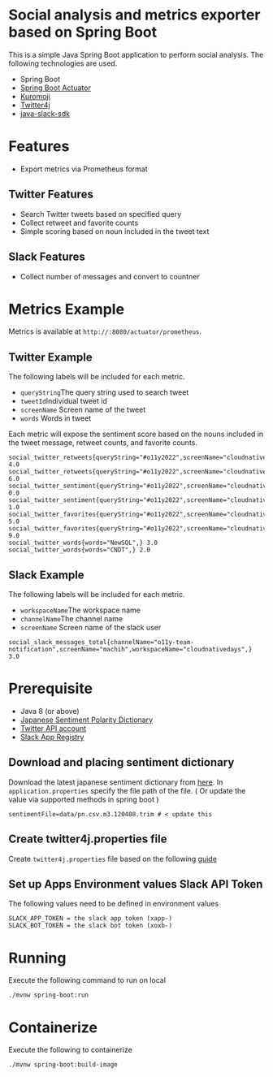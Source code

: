# Social analysis and metrics exporter based on Spring Boot

This is a simple Java Spring Boot application to perform social analysis. The following technologies are used.

- Spring Boot
- [Spring Boot Actuator](https://docs.spring.io/spring-boot/docs/current/reference/html/actuator.html)  
- [Kuromoji](https://www.atilika.com/ja/kuromoji/)  
- [Twitter4j](https://twitter4j.org/en/index.html)
- [java-slack-sdk](https://github.com/slackapi/java-slack-sdk)

# Features
- Export metrics via Prometheus format
## Twitter Features
- Search Twitter tweets based on specified query
- Collect retweet and favorite counts  
- Simple scoring based on noun included in the tweet text
## Slack Features
- Collect number of messages and convert to countner

# Metrics Example   

Metrics is available at `http://:8080/actuator/prometheus`. 

## Twitter Example

The following labels will be included for each metric.   

- `queryString`The query string used to search tweet
- `tweetId`Individual tweet id
- `screenName` Screen name of the tweet
- `words` Words in tweet

Each metric will expose the sentiment score based on the nouns included in the tweet message, retweet counts, and favorite counts.

```
social_twitter_retweets{queryString="#o11y2022",screenName="cloudnativedays",tweetId="1477776728152240129",} 4.0
social_twitter_retweets{queryString="#o11y2022",screenName="cloudnativedays",tweetId="1476023933744910340",} 6.0
social_twitter_sentiment{queryString="#o11y2022",screenName="cloudnativedays",tweetId="1477776728152240129",} 0.0
social_twitter_sentiment{queryString="#o11y2022",screenName="cloudnativedays",tweetId="1476023933744910340",} 1.0
social_twitter_favorites{queryString="#o11y2022",screenName="cloudnativedays",tweetId="1477776728152240129",} 5.0
social_twitter_favorites{queryString="#o11y2022",screenName="cloudnativedays",tweetId="1476023933744910340",} 9.0
social_twitter_words{words="NewSQL",} 3.0
social_twitter_words{words="CNDT",} 2.0
```

## Slack Example

The following labels will be included for each metric.

- `workspaceName`The workspace name
- `channelName`The channel name
- `screenName` Screen name of the slack user

```
social_slack_messages_total{channelName="o11y-team-notification",screenName="machih",workspaceName="cloudnativedays",} 3.0
```


# Prerequisite

- Java 8 (or above)
- [Japanese Sentiment Polarity Dictionary](https://www.cl.ecei.tohoku.ac.jp/Open_Resources-Japanese_Sentiment_Polarity_Dictionary.html)
- [Twitter API account](https://developer.twitter.com/en/docs/twitter-api/getting-started/getting-access-to-the-twitter-api)
- [Slack App Registry](https://api.slack.com/apps)

## Download and placing sentiment dictionary

Download the latest japanese sentiment dictionary from [here](https://www.cl.ecei.tohoku.ac.jp/Open_Resources-Japanese_Sentiment_Polarity_Dictionary.html). In `application.properties` specify the file path of the file. 
( Or update the value via supported methods in spring boot )

```
sentimentFile=data/pn.csv.m3.120408.trim # < update this 
```

## Create twitter4j.properties file

Create `twitter4j.properties` file based on the following [guide](https://twitter4j.org/en/configuration.html)

## Set up Apps Environment values Slack API Token

The following values need to be defined in environment values

```
SLACK_APP_TOKEN = the slack app token (xapp-)
SLACK_BOT_TOKEN = the slack bot token (xoxb-)
```

# Running

Execute the following command to run on local

```
./mvnw spring-boot:run
```

# Containerize

Execute the following to containerize

```
./mvnw spring-boot:build-image
```